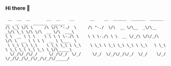 ### Hi there 👋

```text
 __  __  __       __  __    __       __    __  ______  ______  ______  __  __  __  ______  ______    
/\ \_\ \/\ \     /\ \/\ "-./  \     /\ "-./  \/\  __ \/\__  _\/\__  _\/\ \_\ \/\ \/\  __ \/\  ___\   
\ \  __ \ \ \    \ \ \ \ \-./\ \    \ \ \-./\ \ \  __ \/_/\ \/\/_/\ \/\ \  __ \ \ \ \  __ \ \___  \  
 \ \_\ \_\ \_\    \ \_\ \_\ \ \_\    \ \_\ \ \_\ \_\ \_\ \ \_\   \ \_\ \ \_\ \_\ \_\ \_\ \_\/\_____\ 
  \/_/\/_/\/_/     \/_/\/_/  \/_/     \/_/  \/_/\/_/\/_/  \/_/    \/_/  \/_/\/_/\/_/\/_/\/_/\/_____/ 
                                                                                                     
```


<!--
**Matthias-Devers/Matthias-Devers** is a ✨ _special_ ✨ repository because its `README.md` (this file) appears on your GitHub profile.

Here are some ideas to get you started:

- 🔭 I’m currently working on ...
- 🌱 I’m currently learning ...
- 👯 I’m looking to collaborate on ...
- 🤔 I’m looking for help with ...
- 💬 Ask me about ...
- 📫 How to reach me: ...
- 😄 Pronouns: ...
- ⚡ Fun fact: ...
-->
